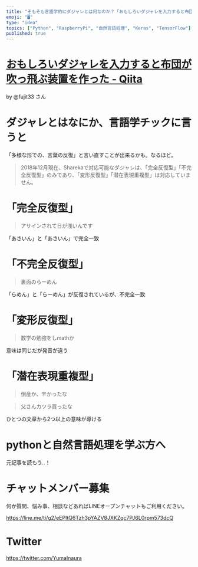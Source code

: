 ```yaml
---
title: "そもそも言語学的にダジャレとは何なのか？「おもしろいダジャレを入力すると布団が吹っ飛ぶ装置を作った」で学習したいまとめ"
emoji: "🖥"
type: "idea"
topics: ["Python", "RaspberryPi", "自然言語処理", "Keras", "TensorFlow"]
published: true
---
```


# [おもしろいダジャレを入力すると布団が吹っ飛ぶ装置を作った - Qiita](https://qiita.com/fujit33/items/dbfbd7a2aa3858067b6c#%E3%83%80%E3%82%B8%E3%83%A3%E3%83%AC%E3%81%A8%E3%81%AF%E3%81%AA%E3%81%AB%E3%81%8B)

by @fujit33 さん

# ダジャレとはなにか、言語学チックに言うと

「多様な形での、言葉の反復」と言い直すことが出来るかも。なるほど。

>2018年12月現在、Sharekaで対応可能なダジャレは、「完全反復型」「不完全反復型」のみであり、「変形反復型」「潜在表現重複型」は対応していません。


# 「完全反復型」

>アサインされて日が浅いんです

「あさいん」と「あさいん」で完全一致

# 「不完全反復型」

>裏面のらーめん

「らめん」と「らーめん」が反復されているが、不完全一致

# 「変形反復型」

>数学の勉強をしmathか

意味は同じだが発音が違う

# 「潜在表現重複型」

>倒産か、辛かったな

>父さんカツラ買ったな

ひとつの文章から2つ以上の意味が導ける

# pythonと自然言語処理を学ぶ方へ

元記事を読もう‥！








<!-- Update From Qiita API -->

# チャットメンバー募集


何か質問、悩み事、相談などあればLINEオープンチャットもご利用ください。

https://line.me/ti/g2/eEPltQ6Tzh3pYAZV8JXKZqc7PJ6L0rpm573dcQ





# Twitter


https://twitter.com/YumaInaura


<!-- Update From Qiita API -->


